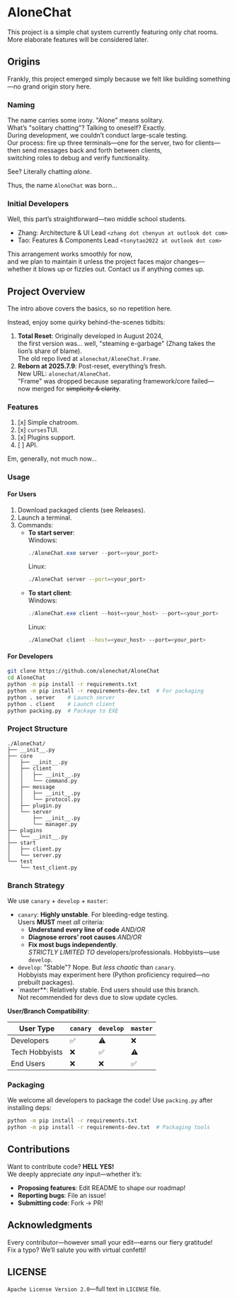 # AloneChat

This project is a simple chat system currently featuring only chat rooms. More elaborate features will be considered
later.

## Origins

Frankly, this project emerged simply because we felt like building something—no grand origin story here.

### Naming

The name carries some irony. "Alone" means solitary.  
What’s "solitary chatting"? Talking to oneself? Exactly.  
During development, we couldn’t conduct large-scale testing.  
Our process: fire up three terminals—one for the server, two for clients—  
then send messages back and forth between clients,  
switching roles to debug and verify functionality.

See? Literally chatting *alone*.

Thus, the name `AloneChat` was born…

### Initial Developers

Well, this part’s straightforward—two middle school students.

- Zhang: Architecture & UI Lead  `<zhang dot chenyun at outlook dot com>`
- Tao: Features & Components Lead  `<tonytao2022 at outlook dot com>`

This arrangement works smoothly for now,  
and we plan to maintain it unless the project faces major changes—  
whether it blows up or fizzles out. Contact us if anything comes up.

## Project Overview

The intro above covers the basics, so no repetition here.

Instead, enjoy some quirky behind-the-scenes tidbits:

1. **Total Reset**: Originally developed in August 2024,  
   the first version was… well, "steaming e-garbage" (Zhang takes the lion’s share of blame).  
   The old repo lived at `alonechat/AloneChat.Frame`.
2. **Reborn at 2025.7.9**: Post-reset, everything’s fresh.  
   New URL: `alonechat/AloneChat`.  
   "Frame" was dropped because separating framework/core failed—  
   now merged for ~~simplicity & clarity~~.

### Features

1. [x] Simple chatroom.
2. [x] `curses`TUI.
3. [x] Plugins support.
4. [ ] API.

Em, generally, not much now...

### Usage

#### For Users

1. Download packaged clients (see Releases).
2. Launch a terminal.
3. Commands:
    - **To start server**:  
      Windows:
      ```powershell  
      ./AloneChat.exe server --port=<your_port>  
      ```  
      Linux:
      ```bash  
      ./AloneChat server --port=<your_port>  
      ```  
    - **To start client**:  
      Windows:
      ```powershell  
      ./AloneChat.exe client --host=<your_host> --port=<your_port>  
      ```  
      Linux:
      ```bash  
      ./AloneChat client --host=<your_host> --port=<your_port>  
      ```  

#### For Developers

```bash  
git clone https://github.com/alonechat/AloneChat  
cd AloneChat  
python -m pip install -r requirements.txt  
python -m pip install -r requirements-dev.txt  # For packaging  
python . server    # Launch server  
python . client    # Launch client  
python packing.py  # Package to EXE  
```  

### Project Structure

```
./AloneChat/
├── __init__.py
├── core
│   ├── __init__.py
│   ├── client
│   │   ├── __init__.py
│   │   └── command.py
│   ├── message
│   │   ├── __init__.py
│   │   └── protocol.py
│   ├── plugin.py
│   └── server
│       ├── __init__.py
│       └── manager.py
├── plugins
│   └── __init__.py
├── start
│   ├── client.py
│   └── server.py
└── test
    └── test_client.py
```

### Branch Strategy

We use `canary` + `develop` + `master`:

- `canary`: **Highly unstable**. For bleeding-edge testing.  
  Users **MUST** meet *all* criteria:
    - **Understand every line of code** *AND/OR*
    - **Diagnose errors’ root causes** *AND/OR*
    - **Fix most bugs independently**.  
      *STRICTLY LIMITED TO* developers/professionals. Hobbyists—use `develop`.
- `develop`: "Stable"? Nope. But *less chaotic* than `canary`.  
  Hobbyists may experiment here (Python proficiency required—no prebuilt packages).
- `master**: Relatively stable. End users should use this branch.  
  Not recommended for devs due to slow update cycles.

**User/Branch Compatibility**:

| User Type      | `canary` | `develop` | `master` |  
|----------------|----------|-----------|----------|  
| Developers     | ✅        | ⚠️        | ❌        |  
| Tech Hobbyists | ❌        | ✅         | ⚠️       |  
| End Users      | ❌        | ❌         | ✅        |  

### Packaging

We welcome all developers to package the code! Use `packing.py` after installing deps:

```bash  
python -m pip install -r requirements.txt  
python -m pip install -r requirements-dev.txt  # Packaging tools  
```  

## Contributions

Want to contribute code? **HELL YES!**  
We deeply appreciate *any* input—whether it’s:

- **Proposing features**: Edit README to shape our roadmap!
- **Reporting bugs**: File an issue!
- **Submitting code**: Fork → PR!

## Acknowledgments

Every contributor—however small your edit—earns our fiery gratitude!  
Fix a typo? We’ll salute you with virtual confetti!

## LICENSE

`Apache License Version 2.0`—full text in `LICENSE` file.